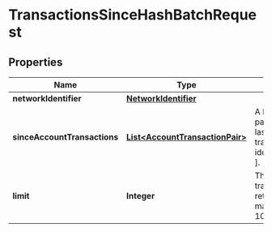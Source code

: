 

# TransactionsSinceHashBatchRequest


## Properties

Name | Type | Description | Notes
------------ | ------------- | ------------- | -------------
**networkIdentifier** | [**NetworkIdentifier**](NetworkIdentifier.md) |  | 
**sinceAccountTransactions** | [**List&lt;AccountTransactionPair&gt;**](AccountTransactionPair.md) | A list of up to 100 pairs: [ account, last seen transaction identifier(optional) ]. | 
**limit** | **Integer** | The number of transactions to return. The maximum value is 100. Default - 30. |  [optional]



